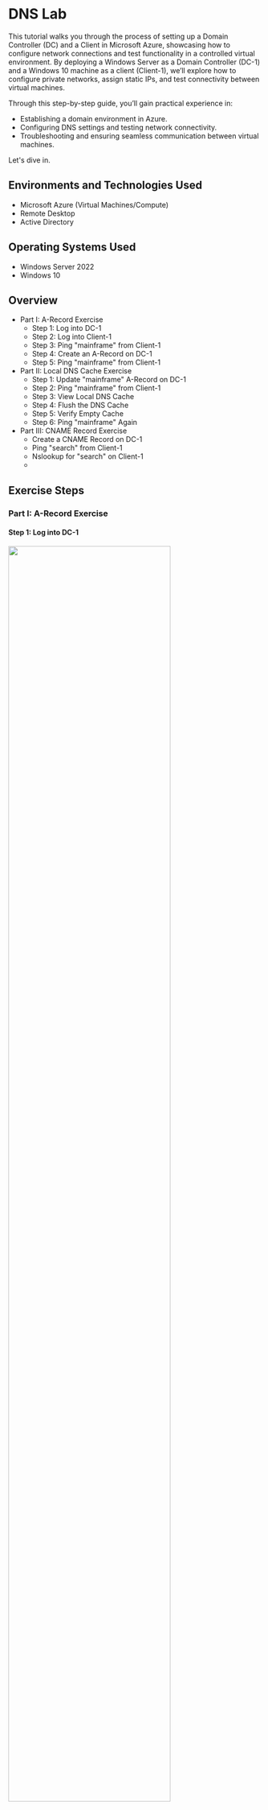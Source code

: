 <p align="center">
</p>

<h1>DNS Lab</h1>
<p>
This tutorial walks you through the process of setting up a Domain Controller (DC) and a Client in Microsoft Azure, showcasing how to configure network connections and test functionality in a controlled virtual environment. By deploying a Windows Server as a Domain Controller (DC-1) and a Windows 10 machine as a client (Client-1), we’ll explore how to configure private networks, assign static IPs, and test connectivity between virtual machines.

Through this step-by-step guide, you’ll gain practical experience in:

- Establishing a domain environment in Azure.
- Configuring DNS settings and testing network connectivity.
- Troubleshooting and ensuring seamless communication between virtual machines.

Let's dive in. 

<h2>Environments and Technologies Used</h2>

- Microsoft Azure (Virtual Machines/Compute)
- Remote Desktop
- Active Directory

<h2>Operating Systems Used</h2>

- Windows Server 2022
- Windows 10

<h2>Overview</h2>

  - Part I: A-Record Exercise
    - Step 1: Log into DC-1
    - Step 2: Log into Client-1
    - Step 3: Ping "mainframe" from Client-1
    - Step 4: Create an A-Record on DC-1
    - Step 5: Ping "mainframe" from Client-1
  - Part II: Local DNS Cache Exercise
    - Step 1: Update "mainframe" A-Record on DC-1
    - Step 2: Ping "mainframe" from Client-1
    - Step 3: View Local DNS Cache
    - Step 4: Flush the DNS Cache
    - Step 5: Verify Empty Cache
    - Step 6: Ping "mainframe" Again
  - Part III: CNAME Record Exercise
    - Create a CNAME Record on DC-1
    - Ping "search" from Client-1
    - Nslookup for "search" on Client-1
    - 

<h2>Exercise Steps</h2>
<h3>Part I: A-Record Exercise</h3>

<h4>Step 1: Log into DC-1</h4>

<img src="https://i.imgur.com/nTMpYVh.png" height="80%" width="80%" alt=""/>

- Open Remote Desktop Connection on your local machine or Azure interface.
- Enter the credentials for mydomain.com\jane_admin (e.g., username: jane_admin, password: [your password]).
- Connect to DC-1.

<h4>Step 2: Log into Client-1</h4>

<img src="https://i.imgur.com/nTMpYVh.png" height="80%" width="80%" alt=""/>

- Open Remote Desktop Connection on your local machine or Azure interface.
- Enter the credentials for mydomain.com\jane_admin (e.g., username: jane_admin, password: [your password]).
- Connect to Client-1.
  
<h4>Step 3: Ping "mainframe" from Client-1</h4>

<img src="https://i.imgur.com/HPGrSp5.png" height="80%" width="80%" alt=""/>

- Open a Command Prompt on Client-1 and type:
  - ping mainframe

Observation: The ping will fail because "mainframe" doesn't have a DNS record.

<h4>Step 4: Create an A-Record on DC-1</h4>

<img src="https://i.imgur.com/hPFLhH7.png" height="80%" width="80%" alt=""/>

- Type 'DNS' in dock search bar to open DNS Manager
- Click DC-1 > Forward Lookup Zones > MyDomain.com
- Right-click and choose New Host (A or AAAA)
- Enter DNS (e.g. 10.0.0.6)
- Click 'Add Host'
 
<h4>Step 5: Ping "mainframe" from Client-1</h4>

<img src="https://i.imgur.com/E9Qm8Ci.png" height="80%" width="80%" alt=""/>

In Powershell, ping 'mainframe'.

<h3>Part II: Local DNS Cache Exercise</h3> 

<h4>Step 1: Ping "mainframe" from Client-1</h4>

<img src="https://i.imgur.com/k3QJGSL.png" height="80%" width="80%" alt=""/>

- Return to DC-1 and modify the "mainframe" DNS record:
  - Change the IP address to 8.8.8.8.
  - Save the updated record.
 
<h4>Step 2: Ping "mainframe" from Client-1</h4>

<img src="https://i.imgur.com/jGjoS8f.png" height="80%" width="80%" alt=""/>

- On Client-1, execute:
  - Copy code
  - ping mainframe

Observation: The ping still resolves to the old IP address (the local DNS cache still holds the previous record).

<h4>Step 3: View Local DNS Cache:</h4>

<img src="https://i.imgur.com/d43QULl.png" height="80%" width="80%" alt=""/>

- Check the local DNS cache on Client-1:
  - ipconfig /displaydns

Observation: The cached record for "mainframe" will show the old IP address.

<h4>Step 4: Flush the DNS Cache</h4>

<img src="https://i.imgur.com/Y9YCaPl.png" height="80%" width="80%" alt=""/>

- Open Powershell as admin
  - ipconfig /flushdns

Observation: The cache is now cleared.

<h4>Step 5: Ping "mainframe" Again</h4>

<img src="https://i.imgur.com/lhLAkx4.png" height="80%" width="80%" alt=""/>

- Attempt another ping to "mainframe":
  - ping mainframe

Observation: The ping now resolves to the updated IP address 8.8.8.8.

<h3>C-Name Record Exercise</h3>

<h4> Step 1: Create a CNAME Record on DC-1</h4>

<img src="https://i.imgur.com/PQa3i7a.png" height="80%" width="80%" alt=""/>

- Return to DC-1.
- Open DNS Manager.
- Navigate to the forward lookup zone.
- Add a CNAME Record:
  - Alias Name: search
  - Target Host: www.google.com
- Save the record.

<h4> Step 2: Ping "search" from Client-1</h4>

<img src="https://i.imgur.com/TxtxgJU.png" height="80%" width="80%" alt=""/>

- Go back to Client-1 and execute:
  - ping search

Observation: The ping resolves to the IP address of www.google.com, as per the CNAME record.

<h4> Step 3: Nslookup for "search" on Client-1</h4>

<img src="https://i.imgur.com/amNn5Sl.png" height="80%" width="80%" alt=""/>

- On Client-1, type:
  - nslookup search

Observation: The result shows the alias "search" pointing to www.google.com.

